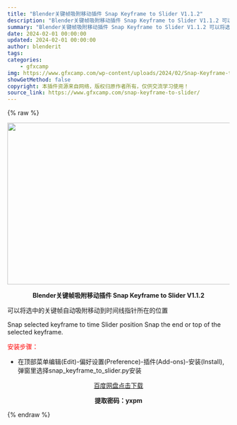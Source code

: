 ```yaml
---
title: "Blender关键帧吸附移动插件 Snap Keyframe to Slider V1.1.2"
description: "Blender关键帧吸附移动插件 Snap Keyframe to Slider V1.1.2 可以将选中的关键帧自动吸附移动到时间线指针所在的位置 Snap selected keyframe to..."
summary: "Blender关键帧吸附移动插件 Snap Keyframe to Slider V1.1.2 可以将选中的关键帧自动吸附移动到时间线指针所在的位置 Snap selected keyframe to..."
date: 2024-02-01 00:00:00
updated: 2024-02-01 00:00:00
author: blenderit
tags: 
categories:
    - gfxcamp
img: https://www.gfxcamp.com/wp-content/uploads/2024/02/Snap-Keyframe-to-Slider.jpg
showGetMethod: false
copyright: 本插件资源来自网络，版权归原作者所有，仅供交流学习使用！
source_link: https://www.gfxcamp.com/snap-keyframe-to-slider/
---
```


{% raw %}
<div><p><img decoding="async" class="aligncenter size-full wp-image-118287" src="https://www.gfxcamp.com/wp-content/uploads/2024/02/Snap-Keyframe-to-Slider.jpg" data-src="https://www.gfxcamp.com/wp-content/uploads/2024/02/Snap-Keyframe-to-Slider.jpg" alt="" width="640" height="366" data-srcset="https://www.gfxcamp.com/wp-content/uploads/2024/02/Snap-Keyframe-to-Slider.jpg 640w, https://www.gfxcamp.com/wp-content/uploads/2024/02/Snap-Keyframe-to-Slider-150x86.jpg 150w" data-sizes="(max-width: 640px) 100vw, 640px"></p><p style="text-align: center;"><strong>Blender关键帧吸附移动插件 Snap Keyframe to Slider V1.1.2</strong></p><p>可以将选中的关键帧自动吸附移动到时间线指针所在的位置</p><p>Snap selected keyframe to time Slider position Snap the end or top of the selected keyframe.</p><p style="text-align: left;"><span style="color: #ff0000;">安装步骤：</span></p><ul>
<li>在顶部菜单编辑(Edit)-偏好设置(Preference)-插件(Add-ons)-安装(Install),弹窗里选择snap_keyframe_to_slider.py安装</li>
</ul><p style="text-align: center;"><a class="maxbutton-3 maxbutton maxbutton-baidu" target="_blank" rel="noopener" href="https://pan.baidu.com/s/1ATGc1CCaJLc4cqeYuhs-FA?pwd=yxpm"><span class="mb-text">百度网盘点击下载</span></a></p><p style="text-align: center;"><strong>提取密码：yxpm</strong></p></div>
<div style="display: none">gfxcamp</div>
{% endraw %}